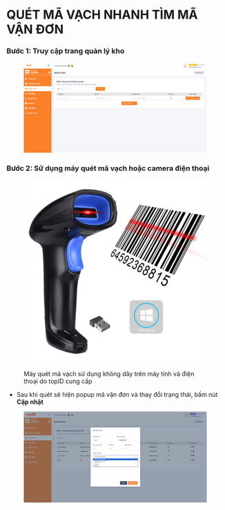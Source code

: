 # QUÉT MÃ VẠCH NHANH TÌM MÃ VẬN ĐƠN



### Bước 1: Truy cập trang quản lý kho

<figure><img src="../.gitbook/assets/image (35).png" alt=""><figcaption></figcaption></figure>

### Bước 2: Sử dụng máy quét mã vạch hoặc camera điện thoại&#x20;

<figure><img src="../.gitbook/assets/image (4).png" alt=""><figcaption><p>Máy quét mã vạch sử dụng không dây trên máy tính và điện thoại do topID cung cấp</p></figcaption></figure>

* Sau khi quét sẽ hiện popup mã vận đơn và thay đổi trạng thái, bấm nút **Cập nhật**

<figure><img src="../.gitbook/assets/image (2) (1).png" alt=""><figcaption></figcaption></figure>

